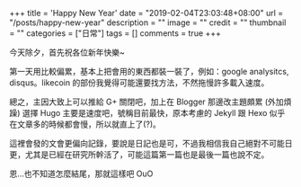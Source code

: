+++
title = 'Happy New Year'
date = "2019-02-04T23:03:48+08:00"
url = "/posts/happy-new-year"
description = ""
image = ""
credit = ""
thumbnail = ""
categories = ["日常"]
tags = []
comments = true
+++

今天除夕，首先祝各位新年快樂~  
<!--more-->
第一天用比較偏累，基本上把會用的東西都裝一裝了，例如：google analysitcs, disqus。likecoin 的部份我覺得可能還要找方法，不然拖慢許多載入速度。  
  
總之，主因大致上可以推給 G+ 關閉吧，加上在 Blogger 那邊改主題頗累 (外加煩躁) 選擇 Hugo 主要是速度吧，號稱目前最快，原本考慮的 Jekyll 跟 Hexo 似乎在文章多的時候都會慢，所以就直上了(?)。  
  
這裡會發的文會更偏向記錄，要說是日記也是可，不過我相信我自己絕對不可能日更，尤其是已經在研究所幹活了，可能這篇第一篇也是最後一篇也說不定。  
  
恩...也不知道怎麼結尾，那就這樣吧 OuO
